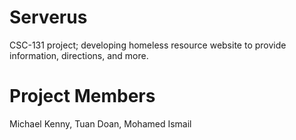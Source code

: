 # Serverus
CSC-131 project; developing homeless resource website to provide information, directions, and more.

# Project Members
Michael Kenny, Tuan Doan, Mohamed Ismail
